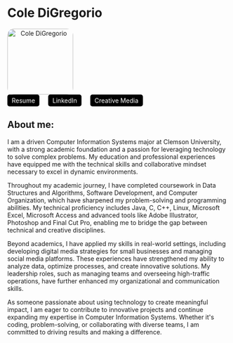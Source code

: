# Cole DiGregorio

<div style="display: flex; align-items: flex-start;">
    <div style="margin-right: 50px; text-align: center;">
        <img src="Cole.JPG" alt="Cole DiGregorio" style="width: 150px; border-radius: 10%;">
    </div>
</div>

<div style="display: flex; gap: 20px; margin-bottom: 20px;">
    <a href="resume.html" style="text-decoration: none; color: white; background-color: #000000; padding: 5px 10px; border-radius: 5px;">Resume</a>
    <a href="linkedin-me.md" style="text-decoration: none; color: white; background-color: #000000; padding: 5px 10px; border-radius: 5px;">LinkedIn</a>
    <a href="social-media.html" style="text-decoration: none; color: white; background-color: #000000; padding: 5px 10px; border-radius: 5px;">Creative Media</a>
</div>

## About me:

I am a driven Computer Information Systems major at Clemson University, with a strong academic foundation and a passion for leveraging technology to solve complex problems. My education and professional experiences have equipped me with the technical skills and collaborative mindset necessary to excel in dynamic environments.  
        
Throughout my academic journey, I have completed coursework in Data Structures and Algorithms, Software Development, and Computer Organization, which have sharpened my problem-solving and programming abilities. My technical proficiency includes Java, C, C++, Linux, Microsoft Excel, Microsoft Access and advanced tools like Adobe Illustrator, Photoshop and Final Cut Pro, enabling me to bridge the gap between technical and creative disciplines.  

Beyond academics, I have applied my skills in real-world settings, including developing digital media strategies for small businesses and managing social media platforms. These experiences have strengthened my ability to analyze data, optimize processes, and create innovative solutions. My leadership roles, such as managing teams and overseeing high-traffic operations, have further enhanced my organizational and communication skills.  

As someone passionate about using technology to create meaningful impact, I am eager to contribute to innovative projects and continue expanding my expertise in Computer Information Systems. Whether it's coding, problem-solving, or collaborating with diverse teams, I am committed to driving results and making a difference. 



